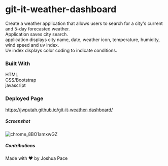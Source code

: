 # git-it-weather-dashboard

Create a weather application that allows users to search for a city's current and 5-day forecasted weather. <br>
Application saves city search. <br>
application displays city name, date, weather icon, temperature, humidity, wind speed and uv index. <br>
Uv index displays color coding to indicate conditions. <br>

### Built With

HTML <br> CSS/Bootstrap <br> javascript

### Deployed Page

https://jwputah.github.io/git-it-weather-dashboard/

##### Screenshot

![chrome_8BO1amxwGZ](https://user-images.githubusercontent.com/94497268/151734714-efe00013-b1df-4f05-97c9-2d96a5b43bca.png)

##### Contributions

Made with :heart: by Joshua Pace







